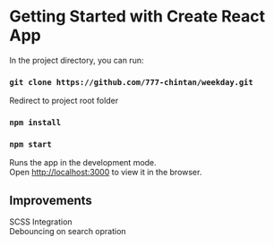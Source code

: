 # Getting Started with Create React App

In the project directory, you can run:

### `git clone https://github.com/777-chintan/weekday.git`

Redirect to project root folder

### `npm install`

### `npm start`

Runs the app in the development mode.\
Open [http://localhost:3000](http://localhost:3000) to view it in the browser.

## Improvements

SCSS Integration\
Debouncing on search opration
